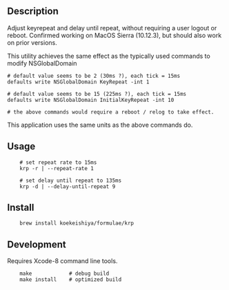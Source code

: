 ## Description

Adjust keyrepeat and delay until repeat, without requiring a user logout or reboot.
Confirmed working on MacOS Sierra (10.12.3), but should also work on prior versions.

This utility achieves the same effect as the typically used commands to modify NSGlobalDomain

```
# default value seems to be 2 (30ms ?), each tick = 15ms
defaults write NSGlobalDomain KeyRepeat -int 1

# default value seems to be 15 (225ms ?), each tick = 15ms
defaults write NSGlobalDomain InitialKeyRepeat -int 10

# the above commands would require a reboot / relog to take effect.
```

This application uses the same units as the above commands do.

## Usage
```
    # set repeat rate to 15ms
    krp -r | --repeat-rate 1

    # set delay until repeat to 135ms
    krp -d | --delay-until-repeat 9
```

## Install
```
    brew install koekeishiya/formulae/krp
```

## Development

Requires Xcode-8 command line tools.

```
    make            # debug build
    make install    # optimized build
```
